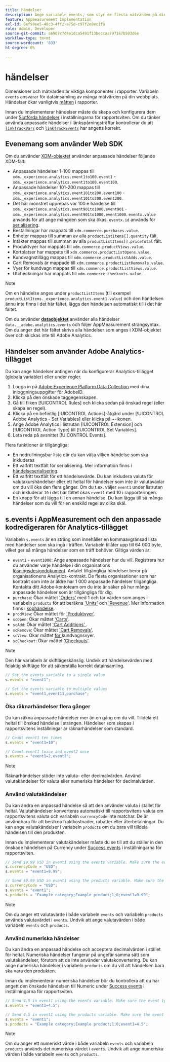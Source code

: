 ```yaml
---
title: händelser
description: Ange variabeln events, som styr de flesta mätvärden på din webbplats.
feature: Appmeasurement Implementation
exl-id: 6ef99ee5-40c3-4ff2-a75d-c97f2e8ec1f8
role: Admin, Developer
source-git-commit: a6967c7d4e1dca5491f13beccaa797167b503d6e
workflow-type: tm+mt
source-wordcount: '833'
ht-degree: 0%

---
```


# händelser

Dimensioner och mätvärden är viktiga komponenter i rapporter. Variabeln `events` ansvarar för datainsamling av många mätvärden på din webbplats. Händelser ökar vanligtvis [måtten](/help/components/metrics/overview.md) i rapporter.

Innan du implementerar händelser måste du skapa och konfigurera dem under [Slutförda händelser](/help/admin/tools/manage-rs/edit-settings/conversion-var-admin/c-success-events/success-event.md) i inställningarna för rapportsviten. Om du tänker använda anpassade händelser i länkspårningsträffar kontrollerar du att [`linkTrackVars`](../../config-vars/linktrackvars.md) och [`linkTrackEvents`](../../config-vars/linktrackevents.md) har angetts korrekt.

## Evenemang som använder Web SDK

Om du använder [XDM-objektet](/help/implement/aep-edge/xdm-var-mapping.md) använder anpassade händelser följande XDM-fält:

* Anpassade händelser 1-100 mappas till `xdm._experience.analytics.event1to100.event1` - `xdm._experience.analytics.event1to100.event100`.
* Anpassade händelser 101-200 mappas till `xdm._experience.analytics.event101to200.event100` - `xdm._experience.analytics.event101to200.event200`.
* Det här mönstret upprepas var 100:e händelse till `xdm._experience.analytics.event901to1000.event901` - `xdm._experience.analytics.event901to1000.event1000`. `eventx.value` används för att ange mängden som ska ökas. `eventx.id` används för [serialisering](event-serialization.md).
* Beställningar har mappats till `xdm.commerce.purchases.value`.
* Enheter mappas till summan av alla `productListItems[].quantity` fält.
* Intäkter mappas till summan av alla `productListItems[].priceTotal` fält.
* Produktvyer har mappats till `xdm.commerce.productViews.value`.
* Kortplatser har mappats till `xdm.commerce.productListOpens.value`.
* Kundvagnstillägg mappas till `xdm.commerce.productListAdds.value`.
* Cart Removals är mappade till `xdm.commerce.productListRemovals.value`.
* Vyer för kundvagn mappas till `xdm.commerce.productListViews.value`.
* Utcheckningar har mappats till `xdm.commerce.checkouts.value`.

>[!NOTE]
>
>Om en händelse anges under `productListItems` (till exempel `productListItems._experience.analytics.event1.value`) och den händelsen ännu inte finns i det här fältet, läggs den händelsen automatiskt till i det här fältet.

Om du använder [**dataobjektet**](/help/implement/aep-edge/data-var-mapping.md) använder alla händelser `data.__adobe.analytics.events` och följer AppMeasurement strängsyntax. Om du anger det här fältet skrivs alla händelser som anges i XDM-objektet över och skickas inte till Adobe Analytics.

## Händelser som använder Adobe Analytics-tillägget

Du kan ange händelser antingen när du konfigurerar Analytics-tillägget (globala variabler) eller under regler.

1. Logga in på [Adobe Experience Platform Data Collection](https://experience.adobe.com/data-collection) med dina inloggningsuppgifter för AdobeID.
2. Klicka på den önskade taggegenskapen.
3. Gå till fliken [!UICONTROL Rules] och klicka sedan på önskad regel (eller skapa en regel).
4. Klicka på en befintlig [!UICONTROL Actions]-åtgärd under [!UICONTROL Adobe Analytics - Set Variables] eller klicka på +-ikonen.
5. Ange Adobe Analytics i listrutan [!UICONTROL Extension] och [!UICONTROL Action Type] till [!UICONTROL Set Variables].
6. Leta reda på avsnittet [!UICONTROL Events].

Flera funktioner är tillgängliga:

* En nedrullningsbar lista där du kan välja vilken händelse som ska inkluderas
* Ett valfritt textfält för serialisering. Mer information finns i [händelseserialisering](event-serialization.md).
* Ett valfritt textfält för ett händelsevärde. Du kan inkludera valuta för valutakurshändelser eller ett heltal för händelser som inte är valutaväxlar om du vill öka den flera gånger. Om du t.ex. väljer `event1` under listrutan och inkluderar `10` i det här fältet ökas `event1` med 10 i rapporteringen.
* En knapp för att lägga till en annan händelse. Du kan lägga till så många händelser som du vill för en enskild regel av olika skäl.

## s.events i AppMeasurement och den anpassade kodredigeraren för Analytics-tillägget

Variabeln `s.events` är en sträng som innehåller en kommaavgränsad lista med händelser som ska ingå i träffen. Variabeln tillåter upp till 64 000 byte, vilket ger så många händelser som en träff behöver. Giltiga värden är:

* `event1` - `event1000`: Ange anpassade händelser hur du vill. Registrera hur du använder varje händelse i din organisations [lösningsdesigndokument](../../../prepare/solution-design.md). Antalet tillgängliga händelser beror på organisationens Analytics-kontrakt. De flesta organisationer som har kontrakt som inte är äldre har 1 000 anpassade händelser tillgängliga. Kontakta ditt Adobe-kontoteam om du inte är säker på hur många anpassade händelser som är tillgängliga för dig.
* `purchase`: Ökar måttet [&#39;Orders&#39;](/help/components/metrics/orders.md) med 1 och tar värden som anges i variabeln `products` för att beräkna [&#39;Units&#39;](/help/components/metrics/units.md) och [&#39;Revenue&#39;](/help/components/metrics/revenue.md). Mer information finns i [köphändelse](event-purchase.md).
* `prodView`: Ökar måttet för [&#39;Produktvyer&#39;](/help/components/metrics/product-views.md).
* `scOpen`: Ökar måttet [&#39;Carts&#39;](/help/components/metrics/carts.md).
* `scAdd`: Ökar måttet [&#39;Cart Additions&#39; ](/help/components/metrics/cart-additions.md).
* `scRemove`: Ökar måttet [&#39;Cart Removals&#39;](/help/components/metrics/cart-removals.md).
* `scView`: Ökar måttet [ för ](/help/components/metrics/cart-views.md) kundvagnsvyer.
* `scCheckout`: Ökar måttet [&#39;Checkouts&#39;](/help/components/metrics/checkouts.md).

>[!NOTE]
>
>Den här variabeln är skiftlägeskänslig. Undvik att händelsevärden med felaktig skiftläge för att säkerställa korrekt datainsamling.

```js
// Set the events variable to a single value
s.events = "event1";

// Set the events variable to multiple values
s.events = "event1,event13,purchase";
```

### Öka räknarhändelser flera gånger

Du kan räkna anpassade händelser mer än en gång om du vill. Tilldela ett heltal till önskad händelse i strängen. Händelser som skapas i rapportsvitens inställningar är räknarhändelser som standard.

```js
// Count event1 ten times
s.events = "event1=10";

// Count event1 twice and event2 once
s.events = "event1=2,event2";
```

>[!NOTE]
>
>Räknarhändelser stöder inte valuta- eller decimalvärden. Använd valutakändelser för valuta eller numeriska händelser för decimalvärden.

### Använd valutakändelser

Du kan ändra en anpassad händelse så att den använder valuta i stället för heltal. Valutahändelser konverteras automatiskt till rapportsvitens valuta om rapportsvitens valuta och variabeln `currencyCode` inte matchar. De är användbara för att beräkna fraktkostnader, rabatter eller återbetalningar. Du kan ange valutakändelser i variabeln `products` om du bara vill tilldela händelsen till den produkten.

Innan du implementerar valutakändelser måste du se till att du ställer in den önskade händelsen på Currency under [Success events](/help/admin/tools/manage-rs/edit-settings/conversion-var-admin/c-success-events/success-event.md) i inställningarna för rapportsviten.

```js
// Send $9.99 USD in event1 using the events variable. Make sure the event type for event1 is Currency in Report suite settings
s.currencyCode = "USD";
s.events = "event1=9.99";

// Send $9.99 USD in event1 using the products variable. Make sure the event type for event1 is Currency in Report suite settings
s.currencyCode = "USD";
s.events = "event1";
s.products = "Example category;Example product;1;0;event1=9.99";
```

>[!NOTE]
>
>Om du anger ett valutavärde i både variabeln `events` och variabeln `products` används valutavärdet i `events`. Undvik att ange valutavärden i både variabeln `events` och `products`.

### Använd numeriska händelser

Du kan ändra en anpassad händelse och acceptera decimalvärden i stället för heltal. Numeriska händelser fungerar på ungefär samma sätt som valutakändelser, förutom att de inte använder valutakonvertering. Du kan ange numeriska händelser i variabeln `products` om du vill att händelsen bara ska vara den produkten.

Innan du implementerar numeriska händelser bör du kontrollera att du har angett den önskade händelsen till Numeric under [Success events](/help/admin/tools/manage-rs/edit-settings/conversion-var-admin/c-success-events/success-event.md) i inställningarna för rapportsviten.

```js
// Send 4.5 in event1 using the events variable. Make sure the event type for event1 is Numeric in Report suite settings
s.events = "event1=4.5";

// Send 4.5 in event1 using the products variable. Make sure the event type for event1 is Numeric in Report suite settings
s.events = "event1";
s.products = "Example category;Example product;1;0;event1=4.5";
```

>[!NOTE]
>
>Om du anger ett numeriskt värde i både variabeln `events` och variabeln `products` används det numeriska värdet i `events`. Undvik att ange numeriska värden i både variabeln `events` och `products`.
